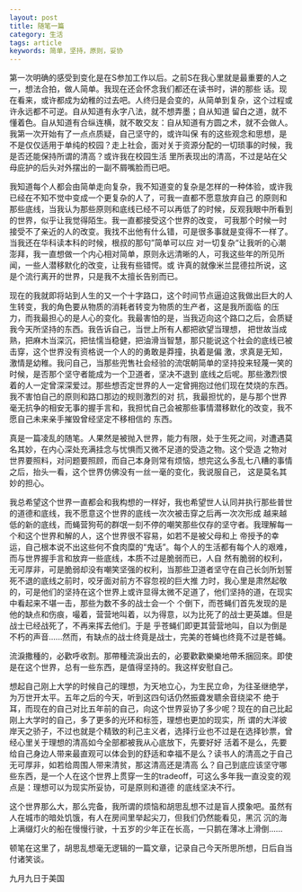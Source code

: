```yaml
---
layout: post
title: 随笔一篇
category: 生活
tags: article
keywords: 简单，坚持，原则，妥协
---
```


第一次明确的感受到变化是在S参加工作以后。之前S在我心里就是最重要的人之一，想法合拍，做人简单。我现在还会怀念我们都还在读书时，讲的那些
话。现在看来，或许都成为幼稚的过去吧。人终归是会变的，从简单到复杂，这个过程或许永远都不可逆。自从知道有永字八法，就不想弄墨；自从知道
留白之道，就不懂着色。自从知道有合纵连横，就不敢交友：自从知道有方圆之术，就不会做人。我第一次开始有了一点点质疑，自己坚守的，或许叫保
有的这些观念和思想，是不是仅仅适用于单纯的校园？走上社会，面对关于资源分配的一切琐事的时候，我是否还能保持所谓的清高？或许我在校园生活
里所表现出的清高，不过是站在父母庇护的后头对外摆出的一副不屑嘴脸而已吧。

我知道每个人都会由简单走向复杂，我不知道变的复杂是怎样的一种体验，或许我已经在不知不觉中变成一个更复杂的人了，可我一直都不愿意放弃自己
的原则和那些底线，当我认为那些原则和底线已经不可以再低了的时候，反观我眼中所看到的世界，似乎让我觉得陌生。我一直都接受这个世界的改变，
可我那个时候一时接受不了亲近的人的改变。我找不出他有什么错，可是很多事就是变得不一样了。当我还在华科读本科的时候，根叔的那句”简单可以应
对一切复杂“让我听的心潮澎拜，我一直想做一个内心相对简单，原则永远清晰的人，可我这些年的所见所闻，一些人潜移默化的改变，让我有些错愕。或
许真的就像米兰昆德拉所说，这是个流行离开的世界，只是我不太擅长告别而已。

现在的我就即将站到人生的又一个十字路口，这个时间节点逼迫这我做出巨大的人生转变，我的角色要从物质的消耗者转变为物质的生产者，这是我所面临
的压力，而我最担心的是人心的变化。我最害怕的是，当我迈向这个路口之后，会质疑我今天所坚持的东西。我告诉自己，当世上所有人都把欲望当理想，
把世故当成熟，把麻木当深沉，把怯懦当稳健，把油滑当智慧，那只能说这个社会的底线已被击穿，这个世界没有资格说一个人的的勇敢是莽撞，执着是偏
激，求真是无知，激情是幼稚。我问自己，当那些兜售社会经验的流氓朝简单的坚持投来轻蔑一笑的时候，是否那个坚守者能成为一个卫道者，坚决不退到
底线之后呢。那些激烈恨着的人一定曾深深爱过。那些想否定世界的人一定曾拥抱过他们现在焚烧的东西。我不害怕自己的原则和路口那边的规则激烈的对
抗，我最担忧的，是与那个世界毫无抗争的相安无事的握手言和，我担忧自己会被那些事情潜移默化的改变，我不愿自己未来亲手摧毁曾经坚定不移相信的
东西。

真是一篇凌乱的随笔。人果然是被抛入世界，能力有限，处于生死之间，对遭遇莫名其妙，在内心深处充满挂念与忧惧而又微不足道的受造之物。这个受造
之物对世界要照料，对问题要照顾，而自己本身则常有烦恼，想完这么多乱七八糟的事情之后，抬头一看，这个世界仿佛没有一丝一毫的变化，我说服自己，
这是莫名其妙的担心。

我总希望这个世界一直都会和我构想的一样好，我也希望世人认同并执行那些普世的道德和底线，我不愿意这个世界的底线一次次被击穿之后再一次次形成
越来越低的新的底线，而蝇营狗苟的群氓一刻不停的嘲笑那些仅存的坚守者。我理解每一个和这个世界和解的人，这个世界很不容易，如若不是被父母和上
帝授予的幸运，自己根本说不出这些何不食肉糜的“鬼话”。每个人的生活都有每个人的艰难，而与世界握手言和放弃一些底线，本质不过是脆弱而已，人自
然有脆弱的权利，无可厚非，可是脆弱却没有嘲笑坚强的权利，当那些卫道者坚守在自己长剑所划誓死不退的底线之前时，咬牙面对前方不容忽视的巨大推
力时，我心里是肃然起敬的，可是他们的坚持在这个世界上或许显得太微不足道了，他们坚持的道，在现实中看起来不堪一击，那些为数不多的战士会一个
个倒下，而苍蝇们首先发现的是他的缺点和伤痕，嘬着，营营地叫着，以为得意，以为比死了的战士更英雄。但是战士已经战死了，不再来挥去他们。于是
乎苍蝇们即更其营营地叫，自以为倒是不朽的声音......然而，有缺点的战士终竟是战士，完美的苍蝇也终竟不过是苍蝇。

流淚撒種的，必歡呼收割。那帶種流淚出去的，必要歡歡樂樂地帶禾捆回來。即使是在这个世界，总有一些东西，是值得坚持的。我这样安慰自己。

想起自己刚上大学的时候自己的理想，为天地立心，为生民立命，为往圣继绝学，为万世开太平。五年之后的今天，听到这四句话仍然振聋发聩余音绕梁不
绝于耳，而现在的自己对比五年前的自己，向这个世界妥协了多少呢？现在的自己比起刚上大学时的自己，多了更多的光环和标签，理想也更加的现实，所
谓的大洋彼岸天之骄子，不过也就是个精致的利己主义者，选择行业也不过是在选择钞票，曾经心里关于理想的清高如今全部都被我从心底放下，先要好好
活着不是么，先要给自己身边人带来最直观可以体会到的舒适和幸福不是么？读书人的清高之于自己无可厚非，如若给周围人带来清贫，那这清高还是清高
么？自己到底应该坚守哪些东西，是一个人在这个世界上贯穿一生的tradeoff，可这么多年我一直没变的观点是：理想可以为现实所妥协，可是原则和道德
的底线坚决不行。

这个世界那么大，那么完备，我所谓的烦恼和胡思乱想不过是盲人摸象吧。虽然有人在城市的暗处饥饿，有人在房间里举起尖刀，但我们仍然能看见，黑沉
沉的海上满缀灯火的船在慢慢行驶，十五岁的少年正在长高，一只鹅在薄冰上滑倒......

顿笔在这里了，胡思乱想毫无逻辑的一篇文章，记录自己今天所思所想，日后自当付诸笑谈。

九月九日于美国


